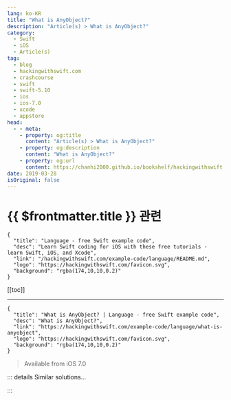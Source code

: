 ```yaml
---
lang: ko-KR
title: "What is AnyObject?"
description: "Article(s) > What is AnyObject?"
category:
  - Swift
  - iOS
  - Article(s)
tag: 
  - blog
  - hackingwithswift.com
  - crashcourse
  - swift
  - swift-5.10
  - ios
  - ios-7.0
  - xcode
  - appstore
head:
  - - meta:
    - property: og:title
      content: "Article(s) > What is AnyObject?"
    - property: og:description
      content: "What is AnyObject?"
    - property: og:url
      content: https://chanhi2000.github.io/bookshelf/hackingwithswift.com/example-code/language/what-is-anyobject.html
date: 2019-03-28
isOriginal: false
---
```


# {{ $frontmatter.title }} 관련

```component VPCard
{
  "title": "Language - free Swift example code",
  "desc": "Learn Swift coding for iOS with these free tutorials - learn Swift, iOS, and Xcode",
  "link": "/hackingwithswift.com/example-code/language/README.md",
  "logo": "https://hackingwithswift.com/favicon.svg",
  "background": "rgba(174,10,10,0.2)"
}
```

[[toc]]

---

```component VPCard
{
  "title": "What is AnyObject? | Language - free Swift example code",
  "desc": "What is AnyObject?",
  "link": "https://hackingwithswift.com/example-code/language/what-is-anyobject",
  "logo": "https://hackingwithswift.com/favicon.svg",
  "background": "rgba(174,10,10,0.2)"
}
```

> Available from iOS 7.0

<!-- TODO: 작성 -->

<!-- 
This is one of those things that sounds obvious in retrospect: `AnyObject` is Swift's way of saying, "I don't mind what type of object you pass in here, it could be a string, it could be a string, it could be a number, it could be an array, or it could be a custom type you defined yourself.

If you were wondering: the reason numbers work even though they clearly aren't objects is because Swift silently *makes* them objects when they need to conform to `AnyObject`. Magic!

-->

::: details Similar solutions…

<!--
/example-code/language/whats-the-difference-between-any-and-anyobject">What’s the difference between Any and AnyObject? 
/example-code/language/how-to-restrict-a-protocol-to-classes">How to restrict a protocol to classes 
/quick-start/concurrency/whats-the-difference-between-actors-classes-and-structs">What’s the difference between actors, classes, and structs? 
/example-code/uikit/how-to-create-a-page-curl-effect-using-uipageviewcontroller">How to create a page curl effect using UIPageViewController 
/example-code/media/how-to-highlight-text-to-speech-words-being-read-using-avspeechsynthesizer">How to highlight text to speech words being read using AVSpeechSynthesizer</a>
-->

:::

